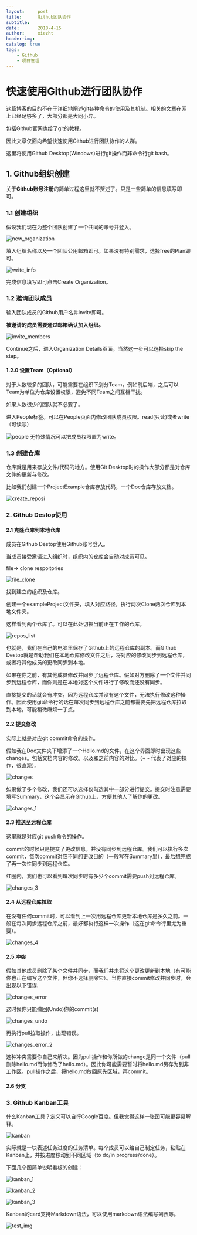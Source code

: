 ```yaml
---
layout:     post
title:      Github团队协作
subtitle:   
date:       2018-4-15
author:     xiezht
header-img: 
catalog: true
tags:
    - Github
    - 项目管理
---
```


# 快速使用Github进行团队协作

这篇博客的目的不在于详细地阐述git各种命令的使用及其机制。相关的文章在网上已经足够多了，大部分都是大同小异。

包括Github官网也给了git的教程。

因此文章仅面向希望快速使用Github进行团队协作的人群。

这里将使用Github Desktop(Windows)进行git操作而非命令行git bash。



## 1. Github组织创建

关于**Github账号注册**的简单过程这里就不赘述了。只是一些简单的信息填写即可。

### 1.1 创建组织

假设我们现在为整个团队创建了一个共同的账号并登入。

![new_organization](/postImg/new_organization.png)

填入组织名称以及一个团队公用邮箱即可。如果没有特别需求，选择free的Plan即可。

![write_info](/postImg/wirte_info.png)

完成信息填写即可点击Create Organization。

### 1.2 邀请团队成员

输入团队成员的Github用户名并invite即可。

**被邀请的成员需要通过邮箱确认加入组织。**

![invite_members](/postImg/invite_members.png)

Continue之后，进入Organization Details页面。当然这一步可以选择skip the step。

#### 1.2.0 设置Team（Optional）

对于人数较多的团队，可能需要在组织下划分Team，例如前后端，之后可以Team为单位为仓库设置权限，避免不同Team之间互相干扰。

如果人数很少的团队就不必要了。

进入People标签。可以在People页面内修改团队成员权限。read(只读)或者write（可读写）

![people](/postImg/repos.png)
无特殊情况可以把成员权限置为write。


### 1.3 创建仓库

仓库就是用来存放文件/代码的地方。使用Git Desktop时的操作大部分都是对仓库文件的更新与修改。

比如我们创建一个ProjectExample仓库存放代码，一个Doc仓库存放文档。

![create_reposi](/postImg/create_repos.png)


### 2. Github Destop使用


#### 2.1 克隆仓库到本地仓库

成员在Github Destop使用Github账号登入。

当成员接受邀请进入组织时，组织内的仓库会自动对成员可见。

file-> clone respoitories

![file_clone](/master/postImg/file.png)

找到建立的组织及仓库。

创建一个exampleProject文件夹，填入对应路径。执行两次Clone两次仓库到本地文件夹。

这样看到两个仓库了。可以在此处切换当前正在工作的仓库。

![repos_list](/postImg/repos_list.png)


也就是，我们在自己的电脑里保存了Github上的远程仓库的副本。而Github Destop就是帮助我们在本地仓库修改文件之后，将对应的修改同步到远程仓库，或者将其他成员的更改同步到本地。

如果在你之前，有其他成员修改并同步了远程仓库。假如对方删除了一个文件并同步到远程仓库，而你则是在本地对这个文件进行了修改而还没有同步。

直接提交的话就会有冲突，因为远程仓库并没有这个文件，无法执行修改这种操作。因此使用git命令行的话在每次同步到远程仓库之前都需要先把远程仓库拉取到本地，可能稍微麻烦一丁点。

#### 2.2 提交修改

实际上就是对应git commit命令的操作。

假如我在Doc文件夹下增添了一个Hello.md的文件，在这个界面即时出现这些changes。包括文档内容的修改。以及和之前内容的对比。（+ - 代表了对应的操作，很直观）。

![changes](/postImg/changes.png)

如果做了多个修改，我们还可以选择仅勾选其中一部分进行提交。提交时注意需要填写Summary，这个会显示在Github上，方便其他人了解你的更改。

![changes_1](/postImg/changes_1.png)

#### 2.3 推送至远程仓库

这里就是对应git push命令的操作。

commit的时候只是提交了更改信息，并没有同步到远程仓库。我们可以执行多次commit，每次commit对应不同的更改目的（一般写在Summary里），最后想完成了再一次性同步到远程仓库。

红圈内，我们也可以看到每次同步时有多少个commit需要push到远程仓库。

![changes_3](/postImg/changes_3.png)

#### 2.4 从远程仓库拉取

在没有任何commit时，可以看到上一次用远程仓库更新本地仓库是多久之前。一般在每次同步远程仓库之前，最好都执行这样一次操作（这在git命令行里尤为重要）。

![changes_4](/postImg/changes_4.png)

#### 2.5 冲突

假如其他成员删除了某个文件并同步，而我们并未将这个更改更新到本地（有可能你也正在编写这个文件，但你不选择删除它）。当你直接commit修改并同步时，会出现以下错误:

![changes_error](/postImg/chaneges_error.png)

这时候你只能撤回(Undo)你的commit(s)

![changes_undo](/postImg/chaneges_undo.png)

再执行pull拉取操作，出现错误。

![changes_error_2](/postImg/chaneges_error_2.png)

这种冲突需要你自己来解决。因为pull操作和你所做的change是同一个文件（pull删除hello.md而你修改了hello.md）。因此你可能需要暂时将hello.md另存为到非工作区。pull操作之后，将hello.md放回原先区域，再commit。


#### 2.6 分支



### 3. Github Kanban工具

什么Kanban工具？定义可以自行Google百度。但我觉得这样一张图可能更容易解释。

![kanban](/postImg/kanban.png)

实际就是一块表述任务进度的任务清单。每个成员可以给自己制定任务，粘贴在Kanban上，并按进度移动到不同区域（to do/in progress/done）。

下面几个图简单说明看板的创建：

![kanban_1](/postImg/kanban_1.png)

![kanban_2](/postImg/kanban_2.png)

![kanban_3](/postImg/kanban_3.png)

Kanban的card支持Markdown语法，可以使用markdown语法编写列表等。


![test_img](/postImg/testImg.jpg)
